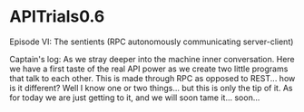 # APITrials0.6
Episode VI: The sentients (RPC autonomously communicating server-client)


Captain's log:
As we stray deeper into the machine inner conversation. Here we have a first taste of the real API power as we create two little programs that talk to each other. This is made through RPC as opposed to REST... how is it different? Well I know one or two things... but this is only the tip of it. As for today we are just getting to it, and we will soon tame it... soon...
